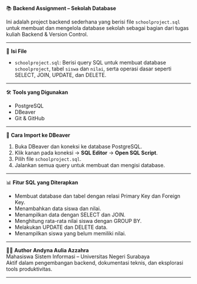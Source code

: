 📚 **Backend Assignment – Sekolah Database**

Ini adalah project backend sederhana yang berisi file `schoolproject.sql` untuk membuat dan mengelola database sekolah sebagai bagian dari tugas kuliah Backend & Version Control.

---

📂 **Isi File**
- `schoolproject.sql`: Berisi query SQL untuk membuat database `schoolproject`, tabel `siswa` dan `nilai`, serta operasi dasar seperti SELECT, JOIN, UPDATE, dan DELETE.

---

🛠 **Tools yang Digunakan**
- PostgreSQL
- DBeaver
- Git & GitHub

---

🚀 **Cara Import ke DBeaver**
1. Buka DBeaver dan koneksi ke database PostgreSQL.
2. Klik kanan pada koneksi → **SQL Editor** → **Open SQL Script**.
3. Pilih file `schoolproject.sql`.
4. Jalankan semua query untuk membuat dan mengisi database.

---

📊 **Fitur SQL yang Diterapkan**
- Membuat database dan tabel dengan relasi Primary Key dan Foreign Key.
- Menambahkan data siswa dan nilai.
- Menampilkan data dengan SELECT dan JOIN.
- Menghitung rata-rata nilai siswa dengan GROUP BY.
- Melakukan UPDATE dan DELETE data.
- Menampilkan siswa yang belum memiliki nilai.

---

👩‍💻 **Author**
**Andyna Aulia Azzahra**  
Mahasiswa Sistem Informasi – Universitas Negeri Surabaya  
Aktif dalam pengembangan backend, dokumentasi teknis, dan eksplorasi tools produktivitas.

---
